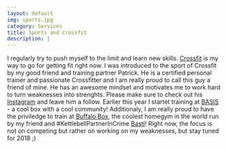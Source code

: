 ```yaml
---
layout: default
img: sports.jpg
category: Services
title: Sports and Crossfit 
description: |
---
```

I regularly try to push myself to the limit and learn new skills. [Crossfit](https://crossfit.com/ "Crossfit") is my way to go for getting fit right now. I was introduced to the sport of Crossfit by my good friend and training partner Patrick. He is a certified personal trainer and passionate Crossfitter and I am really proud to call this guy a friend of mine. He has an awesome mindset and motivates me to work hard to turn weaknesses into strenghts. Please make sure to check out his [Instagram](https://www.instagram.com/pattreiber/ "Patrick Treiber") and leave him a follow. Earlier this year I startet training at [BASIS](http://basis-karlsruhe.de/ "BASIS Karlsruhe") - a cool box with a cool community! Additionaly, I am really proud to have the priviledge to train at [Buffalo Box](http://www.buffalobox.de/ "Buffalo Box Ettlingen"), the coolest homegym in the world run by my friend and #KettlebellPartnerInCrime [Basti](https://www.instagram.com/buffalobasti/ "Basti Siebenbürger")! Right now, the focus is not on competing but rather on working on my weaknesses, but stay tuned for 2018 ;)
